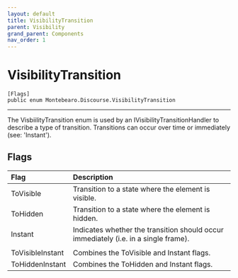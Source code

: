 ```yaml
---
layout: default
title: VisibilityTransition
parent: Visibility
grand_parent: Components
nav_order: 1
---
```


# VisibilityTransition


```
[Flags]
public enum Montebearo.Discourse.VisibilityTransition
```

---

The VisbiilityTransition enum is used by an IVisibilityTransitionHandler to describe a type of transition. Transitions can occur over time or immediately (see: 'Instant').

## Flags

| Flag | Description |
|:-----|:------------|
| ToVisible | Transition to a state where the element is visible. |
| ToHidden | Transition to a state where the element is hidden.
| Instant | Indicates whether the transition should occur immediately (i.e. in a single frame). |
||||
| ToVisibleInstant | Combines the ToVisible and Instant flags.  |
| ToHiddenInstant | Combines the ToHidden and Instant flags. |
